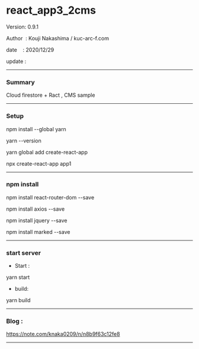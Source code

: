 ﻿# react_app3_2cms

 Version: 0.9.1

 Author  : Kouji Nakashima / kuc-arc-f.com

 date    : 2020/12/29

 update  :

***
### Summary

Cloud firestore + Ract , CMS sample

***
### Setup

npm install --global yarn

yarn --version

yarn global add create-react-app

npx create-react-app app1


***
### npm install

npm install react-router-dom --save

npm install axios --save

npm install jquery --save

npm install marked --save

***
### start server
* Start :

yarn start

* build:

yarn build


***
### Blog :

https://note.com/knaka0209/n/n8b9f63c12fe8

***

